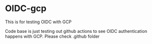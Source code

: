 # OIDC-gcp
This is for testing OIDC with GCP

Code base is just testing out github actions to see OIDC authentication happens with GCP. Please check .github folder

